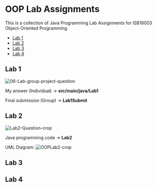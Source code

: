 # OOP Lab Assignments
This is a collection of Java Programming Lab Assignments for ISB16003 Object-Oriented Programming.

  - [Lab 1](#lab-1)
  - [Lab 2](#lab-2)
  - [Lab 3](#lab-3)
  - [Lab 4](#lab-4)

## Lab 1

![06-Lab-group-project-question](https://user-images.githubusercontent.com/85399390/157271824-6dcab3ba-fbbc-4f71-b3c9-ded4da51e5a1.png)

My answer (Individual) → **src/main/java/Lab1**

Final submission (Group) → **Lab1Submit**

## Lab 2

![Lab2-Question-crop](https://user-images.githubusercontent.com/85399390/157270180-822c8f20-6fd6-429b-a56b-93bf9c3fa019.png)

Java programming code → **Lab2**

UML Diagram:
![OOPLab2-crop](https://user-images.githubusercontent.com/85399390/157270356-12c42436-6b00-428a-b60b-78b00091a22a.png)

## Lab 3

## Lab 4




